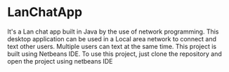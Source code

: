 # LanChatApp
It's a Lan chat app built in Java by the use of network programming. This desktop application can be used  in a Local area network  to 
connect and text other users. Multiple users can text at the same time.
This project is built using Netbeans IDE. To use this project, just clone the repository and open the project using netbeans IDE
